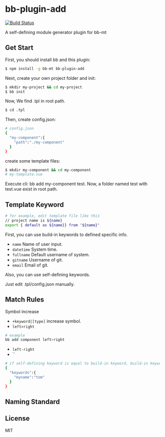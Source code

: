 # bb-plugin-add

[![Build Status](https://travis-ci.org/xgfe/bb-plugin-add.svg?branch=master)](https://travis-ci.org/xgfe/bb-plugin-add)

A self-defining module generator plugin for bb-mt

## Get Start

First, you should install bb and this plugin:
```sh
$ npm install -g bb-mt bb-plugin-add

```
Next, create your own project folder and init:
```sh
$ mkdir my-project && cd my-project
$ bb init
```
Now, We find .tpl in root path.
```sh
$ cd .tpl
```
Then, create config.json:
```sh
# config.json
{
  "my-component":{
    "path":"./my-component"
  }
}
```
create some template files:
```sh
$ mkdir my-component && cd my-component
# my-template.vue
```
Execute cli: bb add my-component test.
Now, a folder named test with test.vue exist in root path.

## Template Keyword

```sh
# for example, edit template file like this
// project name is ${name}
export { default as ${name}} from "${name}"
```

First, you can use build-in keywords to defined specific info.

- `name`
  Name of user input.
- `datetime`
  System time.
- `fullname`
  Default username of system.
- `gitname`
  Username of git.
- `email`
  Email of git.

Also, you can use self-defining keywords.

Just edit .tpl/config.json manually.

## Match Rules

Symbol increase
- `+keyword|[type]`
  increase symbol.
- `left>right`
```sh
# example
bb add component left>right
```
- `left-right`
- ``


```sh
# if self-defining keyword is equal to build-in keyword, build-in keyword will be override!
{
  "keywords":{
    "myname":"tom"
  }
}
```

## Naming Standard



## License

MIT